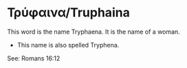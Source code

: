 # Τρύφαινα/Truphaina

This word is the name Tryphaena. It is the name of a woman.

* This name is also spelled Tryphena.

See: Romans 16:12
